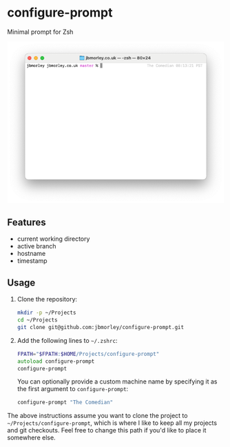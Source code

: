 # configure-prompt

Minimal prompt for Zsh

![Screenshot of terminal using configure-prompt](terminal.png)

## Features

- current working directory
- active branch
- hostname
- timestamp

## Usage

1. Clone the repository:

   ```zsh
   mkdir -p ~/Projects
   cd ~/Projects
   git clone git@github.com:jbmorley/configure-prompt.git
   ```

2. Add the following lines to `~/.zshrc`:

   ```zsh
   FPATH="$FPATH:$HOME/Projects/configure-prompt"
   autoload configure-prompt
   configure-prompt
   ```
   
   You can optionally provide a custom machine name by specifying it as the first argument to `configure-prompt`:
   
   ```zsh
   configure-prompt "The Comedian"
   ```

The above instructions assume you want to clone the project to `~/Projects/configure-prompt`, which is where I like to keep all my projects and git checkouts. Feel free to change this path if you'd like to place it somewhere else.
